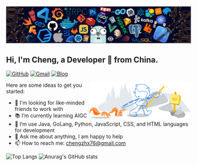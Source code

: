 ![](https://github.com/chengzhx76/chengzhx76/blob/main/image/header_.png)
## Hi, I'm Cheng, a Developer 🚀 from China.

[![GitHub](https://img.shields.io/static/v1?style=for-the-badge&message=GitHub&color=181717&logo=GitHub&logoColor=FFFFFF&label=)](https://github.com/chengzhx76)
[![Gmail](https://img.shields.io/static/v1?style=for-the-badge&message=Gmail&color=EA4335&logo=Gmail&logoColor=FFFFFF&label=)](mailto:chengzhx76@gmail.com)
[![Blog](https://img.shields.io/static/v1?style=for-the-badge&message=Blog&color=FF4088&logo=Hugo&logoColor=FFFFFF&label=)](https://chengzhx76.cn/)

<img width="55%" align="right" alt="Github" src="https://github.com/chengzhx76/chengzhx76/blob/main/image/git-header.svg" />

Here are some ideas to get you started:

- 🔭 I'm looking for like-minded friends to work with
- 📚 I’m currently learning AIGC
- 🌱 I’m use Java, GoLang, Python, JavaScript, CSS, and HTML languages for development
- 💬 Ask me about anything, I am happy to help
- 📫 How to reach me: chengzhx76@gmail.com

![Top Langs](https://github-readme-stats.vercel.app/api/top-langs/?username=chengzhx76&layout=compact)
![Anurag's GitHub stats](https://github-readme-stats.vercel.app/api?username=chengzhx76&hide=contribs&show_icons=true)
